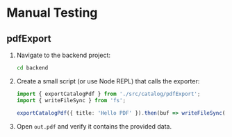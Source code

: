 # Manual Testing

## pdfExport
1. Navigate to the backend project:
   ```bash
   cd backend
   ```
2. Create a small script (or use Node REPL) that calls the exporter:
   ```typescript
   import { exportCatalogPdf } from './src/catalog/pdfExport';
   import { writeFileSync } from 'fs';

   exportCatalogPdf({ title: 'Hello PDF' }).then(buf => writeFileSync('out.pdf', buf));
   ```
3. Open `out.pdf` and verify it contains the provided data.